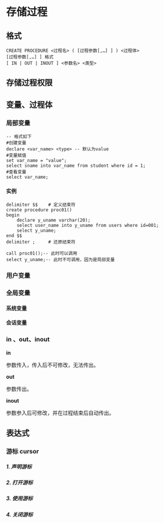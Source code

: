 # 存储过程



## 格式

 ```mysql
CREATE PROCEDURE <过程名> ( [过程参数[,…] ] ) <过程体>
[过程参数[,…] ] 格式
[ IN | OUT | INOUT ] <参数名> <类型>
 ```



## 存储过程权限





## 变量、过程体

### 局部变量

```mysql
-- 格式如下
#创建变量
declare <var_name> <type> -- 默认为value
#变量赋值
set var_name = "value";
select sname into var_name from student where id = 1;
#查看变量
select var_name;
```

#### 实例

```mysql
delimiter $$ 	# 定义结束符
create procedure proc01()
begin
	declare y_uname varchar(20);
    select user_name into y_uname from users where id=001;
    select y_uname;
end $$
delimiter ;		# 还原结束符

call proc01();-- 此时可以调用
select y_uname;-- 此时不可调用，因为是局部变量
```



### 用户变量



### 全局变量



#### 系统变量

#### 会话变量



### in 、out、inout

**in**

参数传入，传入后不可修改，无法传出。

**out**

参数传出。

**inout**

参数参入后可修改，并在过程结束后自动传出。

## 表达式

### 游标 cursor

##### 1. 声明游标

##### 2. 打开游标

##### 3. 使用游标

##### 4. 关闭游标

